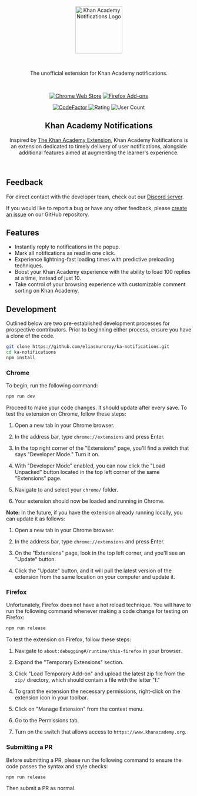 <br />
<p align="center"><img width="128" alt="Khan Academy Notifications Logo" src="https://raw.githubusercontent.com/eliasmurcray/ka-notifications/main/src/images/128.png"></p>
<br />
<p align="center">The unofficial extension for Khan Academy notifications.</p>
<br />
<p align="center"><a rel="noreferrer noopener" href="https://chrome.google.com/webstore/detail/khan-academy-notification/gdlfnahbohjggjhpcmabnfikiigncjbd/"><img alt="Chrome Web Store" src="https://img.shields.io/badge/Chrome-141e24.svg?&style=for-the-badge&logo=google-chrome&logoColor=white"></a>  <a rel="noreferrer noopener" href="https://addons.mozilla.org/en-US/firefox/addon/khan-academy-notifications/"><img alt="Firefox Add-ons" src="https://img.shields.io/badge/Firefox-141e24.svg?&style=for-the-badge&logo=firefox-browser&logoColor=white"></a>
<p align="center">
  <a href="https://www.codefactor.io/repository/github/eliasmurcray/ka-notifications">
    <img src="https://www.codefactor.io/repository/github/eliasmurcray/ka-notifications/badge" alt="CodeFactor">
  </a>
  <img src="https://img.shields.io/chrome-web-store/rating/gdlfnahbohjggjhpcmabnfikiigncjbd.svg?color=00b16a" alt="Rating">
  <img src="https://img.shields.io/chrome-web-store/users/gdlfnahbohjggjhpcmabnfikiigncjbd.svg?color=07f" alt="User Count">
</p>

<h2 align="center">Khan Academy Notifications</h2>

<p align="center">Inspired by <a href="https://github.com/ka-extension/ka-extension-ts">The Khan Academy Extension</a>, Khan Academy Notifications is an extension dedicated to timely delivery of user notifications, alongside additional features aimed at augmenting the learner's experience.</p>
<br />

## Feedback

For direct contact with the developer team, check out our [Discord server](https://discord.com/invite/peexFK5dz6).

If you would like to report a bug or have any other feedback, please [create an issue](https://github.com/eliasmurcray/ka-notifications/issues) on our GitHub repository.

## Features

- Instantly reply to notifications in the popup.
- Mark all notifications as read in one click.
- Experience lightning-fast loading times with predictive preloading techniques.
- Boost your Khan Academy experience with the ability to load 100 replies at a time, instead of just 10.
- Take control of your browsing experience with customizable comment sorting on Khan Academy.

## Development

Outlined below are two pre-established development processes for prospective contributors. Prior to beginning either process, ensure you have a clone of the code.

```bash
git clone https://github.com/eliasmurcray/ka-notifications.git
cd ka-notifications
npm install
```

### Chrome

To begin, run the following command:

```bash
npm run dev
```

Proceed to make your code changes. It should update after every save. To test the extension on Chrome, follow these steps:

1. Open a new tab in your Chrome browser.

2. In the address bar, type `chrome://extensions` and press Enter.

3. In the top right corner of the "Extensions" page, you'll find a switch that says "Developer Mode." Turn it on.

4. With "Developer Mode" enabled, you can now click the "Load Unpacked" button located in the top left corner of the same "Extensions" page.

5. Navigate to and select your `chrome/` folder.

6. Your extension should now be loaded and running in Chrome.

**Note:** In the future, if you have the extension already running locally, you can update it as follows:

1. Open a new tab in your Chrome browser.

2. In the address bar, type `chrome://extensions` and press Enter.

3. On the "Extensions" page, look in the top left corner, and you'll see an "Update" button.

4. Click the "Update" button, and it will pull the latest version of the extension from the same location on your computer and update it.

### Firefox

Unfortunately, Firefox does not have a hot reload technique. You will have to run the following command whenever making a code change for testing on Firefox:

```bash
npm run release
```

To test the extension on Firefox, follow these steps:

1. Navigate to `about:debugging#/runtime/this-firefox` in your browser.

2. Expand the "Temporary Extensions" section.

3. Click "Load Temporary Add-on" and upload the latest zip file from the `zip/` directory, which should contain a file with the letter "f."

4. To grant the extension the necessary permissions, right-click on the extension icon in your toolbar.

5. Click on "Manage Extension" from the context menu.

6. Go to the Permissions tab.

7. Turn on the switch that allows access to `https://www.khanacademy.org`.

### Submitting a PR

Before submitting a PR, please run the following command to ensure the code passes the syntax and style checks:

```bash
npm run release
```

Then submit a PR as normal.
